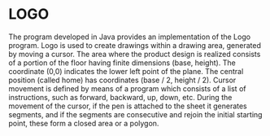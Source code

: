 # LOGO
The program developed in Java provides an implementation of the Logo program.
Logo is used to create drawings within a drawing area, generated by moving a cursor.
The area where the product design is realized consists of a portion of the floor having finite dimensions (base, height).
The coordinate (0,0) indicates the lower left point of the plane. The central position (called home) has coordinates (base / 2, height / 2).
Cursor movement is defined by means of a program which consists of a list of instructions, such as forward, backward, up, down, etc. During the movement of the cursor, if the pen is attached to the sheet it generates segments, and if the segments are consecutive and rejoin the initial starting point, these form a closed area or a polygon.
